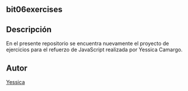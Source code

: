 ## bit06exercises
## Descripción
En el presente repositorio se encuentra nuevamente el proyecto de ejercicios para el refuerzo de JavaScript realizada por Yessica Camargo.
## Autor
[Yessica](https://www.linkedin.com/in/yessica-camargo98/)

